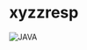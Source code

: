 # xyzzresp
![JAVA](https://img.shields.io/badge/JAVA.red?style=flat-square&logo=java&logoColor=red&logoSize=auto&label=JAVA&labelColor=white&color=red)
